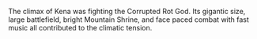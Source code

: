 The climax of Kena was fighting the Corrupted Rot God. Its gigantic size, large battlefield, bright Mountain Shrine, and face paced combat with fast music all contributed to the climatic tension.
